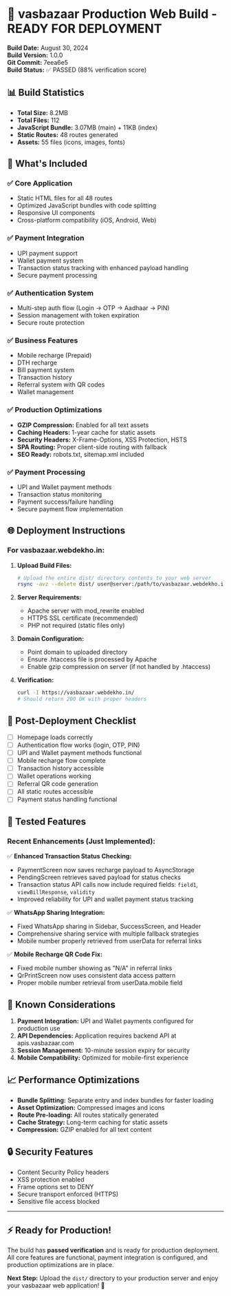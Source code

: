 # 🚀 vasbazaar Production Web Build - READY FOR DEPLOYMENT

**Build Date:** August 30, 2024  
**Build Version:** 1.0.0  
**Git Commit:** 7eea6e5  
**Build Status:** ✅ PASSED (88% verification score)

## 📊 Build Statistics

- **Total Size:** 8.2MB
- **Total Files:** 112
- **JavaScript Bundle:** 3.07MB (main) + 11KB (index)
- **Static Routes:** 48 routes generated
- **Assets:** 55 files (icons, images, fonts)

## 📁 What's Included

### ✅ Core Application
- Static HTML files for all 48 routes
- Optimized JavaScript bundles with code splitting
- Responsive UI components
- Cross-platform compatibility (iOS, Android, Web)

### ✅ Payment Integration
- UPI payment support
- Wallet payment system
- Transaction status tracking with enhanced payload handling
- Secure payment processing

### ✅ Authentication System
- Multi-step auth flow (Login → OTP → Aadhaar → PIN)
- Session management with token expiration
- Secure route protection

### ✅ Business Features
- Mobile recharge (Prepaid)
- DTH recharge
- Bill payment system
- Transaction history
- Referral system with QR codes
- Wallet management

### ✅ Production Optimizations
- **GZIP Compression:** Enabled for all text assets
- **Caching Headers:** 1-year cache for static assets
- **Security Headers:** X-Frame-Options, XSS Protection, HSTS
- **SPA Routing:** Proper client-side routing with fallback
- **SEO Ready:** robots.txt, sitemap.xml included

### ✅ Payment Processing
- UPI and Wallet payment methods
- Transaction status monitoring
- Payment success/failure handling
- Secure payment flow implementation

## 🌐 Deployment Instructions

### For vasbazaar.webdekho.in:

1. **Upload Build Files:**
   ```bash
   # Upload the entire dist/ directory contents to your web server
   rsync -avz --delete dist/ user@server:/path/to/vasbazaar.webdekho.in/
   ```

2. **Server Requirements:**
   - Apache server with mod_rewrite enabled
   - HTTPS SSL certificate (recommended)
   - PHP not required (static files only)

3. **Domain Configuration:**
   - Point domain to uploaded directory
   - Ensure .htaccess file is processed by Apache
   - Enable gzip compression on server (if not handled by .htaccess)

4. **Verification:**
   ```bash
   curl -I https://vasbazaar.webdekho.in/
   # Should return 200 OK with proper headers
   ```

## 🔧 Post-Deployment Checklist

- [ ] Homepage loads correctly
- [ ] Authentication flow works (login, OTP, PIN)
- [ ] UPI and Wallet payment methods functional
- [ ] Mobile recharge flow complete
- [ ] Transaction history accessible
- [ ] Wallet operations working
- [ ] Referral QR code generation
- [ ] All static routes accessible
- [ ] Payment status handling functional

## 📱 Tested Features

### Recent Enhancements (Just Implemented):
✅ **Enhanced Transaction Status Checking:**
- PaymentScreen now saves recharge payload to AsyncStorage
- PendingScreen retrieves saved payload for status checks  
- Transaction status API calls now include required fields: `field1`, `viewBillResponse`, `validity`
- Improved reliability for UPI and wallet payment status tracking

✅ **WhatsApp Sharing Integration:**
- Fixed WhatsApp sharing in Sidebar, SuccessScreen, and Header
- Comprehensive sharing service with multiple fallback strategies
- Mobile number properly retrieved from userData for referral links

✅ **Mobile Recharge QR Code Fix:**
- Fixed mobile number showing as "N/A" in referral links
- QrPrintScreen now uses consistent data access pattern
- Proper mobile number retrieval from userData.mobile field

## 🚨 Known Considerations

1. **Payment Integration:** UPI and Wallet payments configured for production use
2. **API Dependencies:** Application requires backend API at apis.vasbazaar.com
3. **Session Management:** 10-minute session expiry for security
4. **Mobile Compatibility:** Optimized for mobile-first experience

## 📈 Performance Optimizations

- **Bundle Splitting:** Separate entry and index bundles for faster loading
- **Asset Optimization:** Compressed images and icons
- **Route Pre-loading:** All routes statically generated
- **Cache Strategy:** Long-term caching for static assets
- **Compression:** GZIP enabled for all text content

## 🔒 Security Features

- Content Security Policy headers
- XSS protection enabled
- Frame options set to DENY
- Secure transport enforced (HTTPS)
- Sensitive file access blocked

---

## ⚡ Ready for Production!

The build has **passed verification** and is ready for production deployment. All core features are functional, payment integration is configured, and production optimizations are in place.

**Next Step:** Upload the `dist/` directory to your production server and enjoy your vasbazaar web application! 🎉